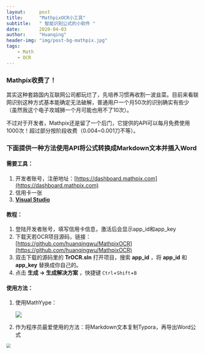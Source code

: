 ```yaml
---
layout:     post
title:      "MathpixOCR小工具"
subtitle:   " 智能识别公式的小软件 "
date:       2020-04-03
author:     "Huanqing"
header-img: "img/post-bg-mathpix.jpg"
tags:
    - Math
    - OCR
---
```


### Mathpix收费了！

其实这种套路国内互联网公司都玩烂了，先培养习惯再收割一波韭菜。目前来看联网识别这种方式基本能确定无法破解，普通用户一个月50次的识别确实有些少（虽然我这个电子攻城狮一个月可能也用不了10次）。

不过对于开发者，Mathpix还是留了一个后门，它提供的API可以每月免费使用1000次！超过部分按阶段收费（0.004~0.001刀不等）。

### 下面提供一种方法使用API将公式转换成Markdown文本并插入Word

#### 需要工具：

1. 开发者账号，注册地址：[https://dashboard.mathpix.com](https://dashboard.mathpix.com)
2. 信用卡一张
3. **[Visual Studio](https://visualstudio.microsoft.com/zh-hans/downloads/)**

#### 教程：

1. 登陆开发者账号，填写信用卡信息，激活后会显示app_id和app_key
2. 下载天若OCR项目源码，链接：[https://github.com/huanqingwu/MathpixOCR](https://github.com/huanqingwu/MathpixOCR)
3. 双击下载的源码里的 **TrOCR.sln** 打开项目，搜索 **app_id** ，将 **app_id** 和 **app_key** 替换成你自己的。
4. 点击 **生成 → 生成解决方案** ，快捷键 `Ctrl`+`Shift`+`B`



#### 使用方法：

1. 使用MathYype：

   ![](https://onedrive.gimhoy.com/sharepoint/aHR0cHM6Ly9lZHVpbmhrLW15LnNoYXJlcG9pbnQuY29tLzppOi9nL3BlcnNvbmFsL2h1YW5xaW5nX2VkdWluaGtfb25taWNyb3NvZnRfY29tL0VYTkhrSm92R1ZWTnZhaV9TTTlDaWE4QmNubDNiUVd2YmNVN1F0d1EybTE5Nnc/ZT1RVTFFVDE=.gif)

   

2. 作为程序员最爱使用的方法：将Markdown文本复制Typora，再导出Word公式

<img src="https://onedrive.gimhoy.com/sharepoint/aHR0cHM6Ly9lZHVpbmhrLW15LnNoYXJlcG9pbnQuY29tLzppOi9nL3BlcnNvbmFsL2h1YW5xaW5nX2VkdWluaGtfb25taWNyb3NvZnRfY29tL0VmSDdWS0xvNHg1UG44dTlNQU1TUWRVQk9zT3lkUDhOZFhPc3RmQTE1RjBXV1E/ZT1mbmREQ0E=.jpg" style="zoom: 67%;" />
